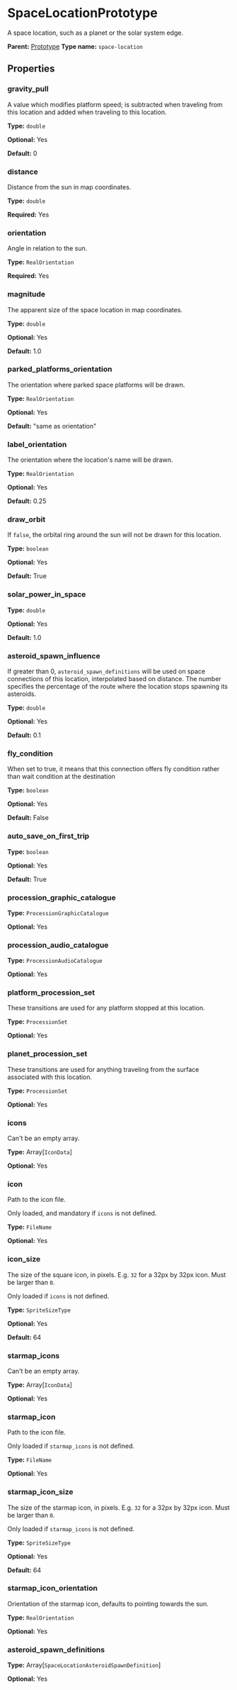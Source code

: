 # SpaceLocationPrototype

A space location, such as a planet or the solar system edge.

**Parent:** [Prototype](Prototype.md)
**Type name:** `space-location`

## Properties

### gravity_pull

A value which modifies platform speed; is subtracted when traveling from this location and added when traveling to this location.

**Type:** `double`

**Optional:** Yes

**Default:** 0

### distance

Distance from the sun in map coordinates.

**Type:** `double`

**Required:** Yes

### orientation

Angle in relation to the sun.

**Type:** `RealOrientation`

**Required:** Yes

### magnitude

The apparent size of the space location in map coordinates.

**Type:** `double`

**Optional:** Yes

**Default:** 1.0

### parked_platforms_orientation

The orientation where parked space platforms will be drawn.

**Type:** `RealOrientation`

**Optional:** Yes

**Default:** "same as orientation"

### label_orientation

The orientation where the location's name will be drawn.

**Type:** `RealOrientation`

**Optional:** Yes

**Default:** 0.25

### draw_orbit

If `false`, the orbital ring around the sun will not be drawn for this location.

**Type:** `boolean`

**Optional:** Yes

**Default:** True

### solar_power_in_space

**Type:** `double`

**Optional:** Yes

**Default:** 1.0

### asteroid_spawn_influence

If greater than 0, `asteroid_spawn_definitions` will be used on space connections of this location, interpolated based on distance. The number specifies the percentage of the route where the location stops spawning its asteroids.

**Type:** `double`

**Optional:** Yes

**Default:** 0.1

### fly_condition

When set to true, it means that this connection offers fly condition rather than wait condition at the destination

**Type:** `boolean`

**Optional:** Yes

**Default:** False

### auto_save_on_first_trip

**Type:** `boolean`

**Optional:** Yes

**Default:** True

### procession_graphic_catalogue

**Type:** `ProcessionGraphicCatalogue`

**Optional:** Yes

### procession_audio_catalogue

**Type:** `ProcessionAudioCatalogue`

**Optional:** Yes

### platform_procession_set

These transitions are used for any platform stopped at this location.

**Type:** `ProcessionSet`

**Optional:** Yes

### planet_procession_set

These transitions are used for anything traveling from the surface associated with this location.

**Type:** `ProcessionSet`

**Optional:** Yes

### icons

Can't be an empty array.

**Type:** Array[`IconData`]

**Optional:** Yes

### icon

Path to the icon file.

Only loaded, and mandatory if `icons` is not defined.

**Type:** `FileName`

**Optional:** Yes

### icon_size

The size of the square icon, in pixels. E.g. `32` for a 32px by 32px icon. Must be larger than `0`.

Only loaded if `icons` is not defined.

**Type:** `SpriteSizeType`

**Optional:** Yes

**Default:** 64

### starmap_icons

Can't be an empty array.

**Type:** Array[`IconData`]

**Optional:** Yes

### starmap_icon

Path to the icon file.

Only loaded if `starmap_icons` is not defined.

**Type:** `FileName`

**Optional:** Yes

### starmap_icon_size

The size of the starmap icon, in pixels. E.g. `32` for a 32px by 32px icon. Must be larger than `0`.

Only loaded if `starmap_icons` is not defined.

**Type:** `SpriteSizeType`

**Optional:** Yes

**Default:** 64

### starmap_icon_orientation

Orientation of the starmap icon, defaults to pointing towards the sun.

**Type:** `RealOrientation`

**Optional:** Yes

### asteroid_spawn_definitions

**Type:** Array[`SpaceLocationAsteroidSpawnDefinition`]

**Optional:** Yes

